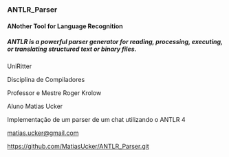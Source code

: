 ### ANTLR_Parser
#### ANother Tool for Language Recognition
##### ANTLR is a powerful parser generator for reading, processing, executing, or translating structured text or binary files.


UniRitter

Disciplina de Compiladores

Professor e Mestre Roger Krolow

Aluno Matias Ucker

Implementação de um parser de um chat utilizando o ANTLR 4


matias.ucker@gmail.com

https://github.com/MatiasUcker/ANTLR_Parser.git
